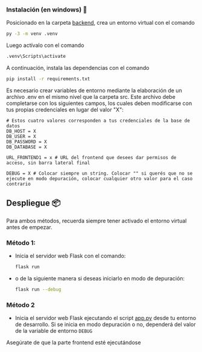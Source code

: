 ### Instalación (en windows) 🔧
Posicionado en la carpeta [backend](./), crea un entorno virtual con el comando

```bash
py -3 -m venv .venv
```

Luego actívalo con el comando

```bash
.venv\Scripts\activate
```

A continuación, instala las dependencias con el comando

```bash
pip install -r requirements.txt
```

Es necesario crear variables de entorno mediante la elaboración de un archivo .env en el mismo nivel que la carpeta src. Este archivo debe completarse con los siguientes campos, los cuales deben modificarse con tus propias credenciales en lugar del valor "X":

```env
# Estos cuatro valores corresponden a tus credenciales de la base de datos
DB_HOST = X
DB_USER = X
DB_PASSWORD = X
DB_DATABASE = X

URL_FRONTEND1 = x # URL del frontend que desees dar permisos de acceso, sin barra lateral final

DEBUG = X # Colocar siempre un string. Colocar "" si querés que no se ejecute en modo depuración, colocar cualquier otro valor para el caso contrario
```

## Despliegue 📦
Para ambos métodos, recuerda siempre tener activado el entorno virtual antes de empezar.

### Método 1:
* Inicia el servidor web Flask con el comando:
    ```bash
    flask run
    ```

* o de la siguiente manera si deseas iniciarlo en modo de depuración:
    ```bash
    flask run --debug
    ```

### Método 2
* Inicia el servidor web Flask ejecutando el script [app.py](./app.py) desde tu entorno de desarrollo. Si se inicia en modo depuración o no, dependerá del valor de la variable de entorno `DEBUG`

Asegúrate de que la parte frontend esté ejecutándose
